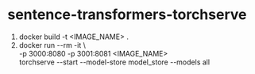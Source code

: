 # sentence-transformers-torchserve

1. docker build -t <IMAGE_NAME> .
2. docker run --rm -it \                                          
-p 3000:8080 -p 3001:8081 <IMAGE_NAME> \
torchserve --start --model-store model_store --models all